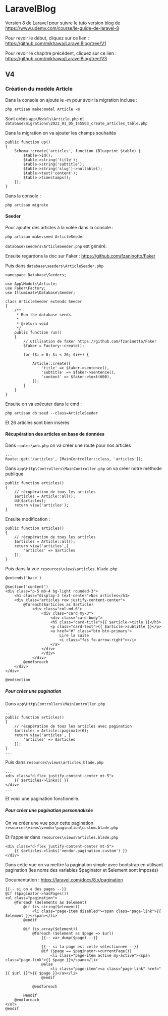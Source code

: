 # LaravelBlog

Version 8 de Laravel pour suivre le tuto version blog de https://www.udemy.com/course/le-guide-de-laravel-8

Pour revoir le début, cliquez sur ce lien : https://github.com/mikhawa/LaravelBlog/tree/V1

Pour revoir le chapitre précédent, cliquez sur ce lien : https://github.com/mikhawa/LaravelBlog/tree/V3

## V4

### Création du modèle Article

Dans la console on ajoute le -m pour avoir la migration incluse :

    php artisan make:model Article -m

Sont créés `app\Models\Article.php` et `database\migrations\2022_01_05_145503_create_articles_table.php`

Dans la migration on va ajouter les champs souhaités

    public function up()
    {
        Schema::create('articles', function (Blueprint $table) {
            $table->id();
            $table->string('title');
            $table->string('subtitle');
            $table->string('slug')->nullable();
            $table->text('content');
            $table->timestamps();
        });
    }

Dans la console :

    php artisan migrate

#### Seeder

Pour ajouter des articles à la volée dans la console :

    php artisan make:seed ArticleSeeder

`database\seeders\ArticleSeeder.php` est généré.

Ensuite regardons la doc sur Faker : https://github.com/fzaninotto/Faker

Puis dans `database\seeders\ArticleSeeder.php`

    namespace Database\Seeders;

    use App\Models\Article;
    use Faker\Factory;
    use Illuminate\Database\Seeder;

    class ArticleSeeder extends Seeder
    {
        /**
         * Run the database seeds.
         *
         * @return void
         */
        public function run()
        {
            // utilisation de faker https://github.com/fzaninotto/Faker
            $faker = Factory::create();

            for ($i = 0; $i < 26; $i++) {

                Article::create([
                    'title' => $faker->sentence(),
                    'subtitle' => $faker->sentence(),
                    'content' => $faker->text(600),
                ]);
            }
        }
    }

Ensuite on va exécuter dans le cmd :

    php artisan db:seed --class=ArticleSeeder

Et 26 articles sont bien insérés

#### Récupération des articles en base de données

Dans `routes\web.php` on va créer une route pour nos articles

    ...
    Route::get('/articles', [MainController::class, 'articles']);

Dans `app\Http\Controllers\MainController.php` on va créer notre méthode publique

    public function articles()
    {
        // récupération de tous les articles
        $articles = Article::all();
        dd($articles);
        return view('articles');
    }

Ensuite modification :

    public function articles()
    {
        // récupération de tous les articles
        $articles = Article::all();
        return view('articles',[
            'articles' => $articles
        ]);
    }

Puis dans la vue `resources\views\articles.blade.php`

    @extends('base')

    @section('content')
    <div class="p-5 mb-4 bg-light rounded-3">
        <h1 class="display-2 text-center">Nos articles</h1>
        <div class="articles row justify-content-center">
            @foreach($articles as $article)
                <div class="col-md-6">
                    <div class="card my-3">
                        <div class="card-body">
                        <h5 class="card-title">{{ $article->title }}</h5>
                        <p class="card-text">{{ $article->subtitle }}</p>
                        <a href="#" class="btn btn-primary">
                            Lire la suite
                            <i class="fas fa-arrow-right"></i>
                        </a>
                    </div>
                    </div>
                </div>
            @endforeach
        </div>
    </div>

    @endsection

##### Pour créer une pagination

Dans `app\Http\Controllers\MainController.php`

    ...
    public function articles()
    {
        // récupération de tous les articles avec pagination
        $articles = Article::paginate(6);
        return view('articles', [
            'articles' => $articles
        ]);
    }
    ...

Puis dans `resources\views\articles.blade.php`

    ...
    <div class="d-flex justify-content-center mt-5">
        {{ $articles->links() }}
    </div>
    ...

Et voici une pagination fonctionelle.

##### Pour créer une pagination personnalisée

On va créer une vue pour cette pagination `resources\views\vendor\pagination\custom.blade.php`

Et l'appeler dans `resources\views\articles.blade.php`

    <div class="d-flex justify-content-center mt-5">
        {{ $articles->links('vendor.pagination.custom') }}
    </div>

Dans cette vue on va mettre la pagination simple avec bootstrap en utilisant pagination (les noms des variables $paginator et $element sont imposés)

Documentation : https://laravel.com/docs/8.x/pagination

    {{-- si on a des pages --}}
    @if ($paginator->hasPages())
    <ul class="pagination">
        @foreach ($elements as $element)
            @if (is_string($element))
                <li class="page-item disabled"><span class="page-link">{{ $element }}</span></li>
            @endif

            @if (is_array($element))
                @foreach ($element as $page => $url)
                    {{-- var_dump($page) --}}

                    {{-- si la page est celle sélectionnée --}}
                    @if ($page == $paginator->currentPage())
                        <li class="page-item active my-active"><span class="page-link">{{ $page }}</span></li>
                    @else
                        <li class="page-item"><a class="page-link" href="{{ $url }}">{{ $page }}</a></li>
                    @endif

                @endforeach

            @endif
        @endforeach
    </ul>
    @endif
